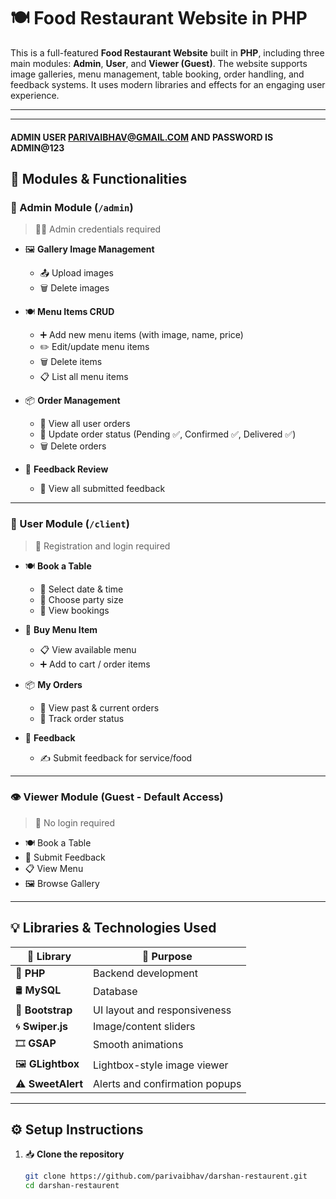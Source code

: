 # 🍽️ Food Restaurant Website in PHP

This is a full-featured **Food Restaurant Website** built in **PHP**, including three main modules: **Admin**, **User**, and **Viewer (Guest)**. The website supports image galleries, menu management, table booking, order handling, and feedback systems. It uses modern libraries and effects for an engaging user experience.

---

---

#### ADMIN USER PARIVAIBHAV@GMAIL.COM AND PASSWORD IS ADMIN@123

## 👥 Modules & Functionalities

### 🔐 Admin Module (`/admin`)
> 🧑‍💼 Admin credentials required

- 🖼️ **Gallery Image Management**
  - 📤 Upload images
  - 🗑️ Delete images

- 🍽️ **Menu Items CRUD**
  - ➕ Add new menu items (with image, name, price)
  - ✏️ Edit/update menu items
  - 🗑️ Delete items
  - 📋 List all menu items

- 📦 **Order Management**
  - 👀 View all user orders
  - 🔄 Update order status (Pending ✅, Confirmed ✅, Delivered ✅)
  - 🗑️ Delete orders

- 💬 **Feedback Review**
  - 📜 View all submitted feedback

---

### 👤 User Module (`/client`)
> 🔐 Registration and login required

- 🍽️ **Book a Table**
  - 📅 Select date & time
  - 👥 Choose party size
  - 👀 View bookings

- 🛒 **Buy Menu Item**
  - 📋 View available menu
  - ➕ Add to cart / order items

- 📦 **My Orders**
  - 📜 View past & current orders
  - 🔄 Track order status

- 💬 **Feedback**
  - ✍️ Submit feedback for service/food

---

### 👁️ Viewer Module (Guest - Default Access)
> 🚫 No login required

- 🍽️ Book a Table
- 💬 Submit Feedback
- 📋 View Menu
- 🖼️ Browse Gallery

---

## 💡 Libraries & Technologies Used

| 🔧 Library      | 🧩 Purpose                                |
|----------------|-------------------------------------------|
| 🐘 **PHP**      | Backend development                       |
| 🛢️ **MySQL**    | Database                                  |
| 🎨 **Bootstrap**| UI layout and responsiveness              |
| 🌀 **Swiper.js**| Image/content sliders                     |
| 🎞️ **GSAP**     | Smooth animations                         |
| 🖼️ **GLightbox**| Lightbox-style image viewer               |
| ⚠️ **SweetAlert**| Alerts and confirmation popups          |

---

## ⚙️ Setup Instructions

1. 📥 **Clone the repository**  
   ```bash
   git clone https://github.com/parivaibhav/darshan-restaurent.git
   cd darshan-restaurent